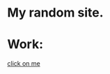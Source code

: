 # My random site.

# Work: 

[click on me](https://wes1de.github.io/htmlResumeSite/html&css/index.html)
